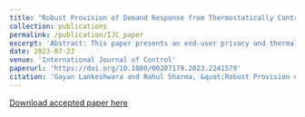 ```yaml
---
title: "Robust Provision of Demand Response from Thermostatically Controllable Loads using Lagrangian Relaxation"
collection: publications
permalink: /publication/IJC_paper
excerpt: 'Abstract: This paper presents an end-user privacy and thermal comfort preserving approach for residential thermostatically controllable loads (TCLs) to provide demand response (DR) in grid services under uncertainties. <!--more--> Unlike the standard approach whereby a central utility-level control is used to control end-users loads, this paper splits the control effort between a central coordinating controller and local robust controllers. The Lagrangian relaxation (LR) method is applied by relaxing the power tracking constraint to obtain a hierarchical control framework with a local controller at each household level and a coordinating controller at the central utility level. Household-level local controllers are based on robust model predictive control (MPC) that relies on minimum household-specific information while accounting for thermal model parameter uncertainties and forecast errors associated with exogenous inputs. Considering inverter-type air conditioners as the TCL, the approach is validated using a practical signal corresponding to the Australian Energy Market Operator. The results demonstrate that accurate tracking of the load set-point signal can be achieved under a considerable range of uncertainties while preserving thermal comfort for end-users. Furthermore, the proposed DR scheme is computationally tractable and robust for real-world implementation.'
date: 2023-07-23
venue: 'International Journal of Control'
paperurl: 'https://doi.org/10.1080/00207179.2023.2241579'
citation: 'Gayan Lankeshwara and Rahul Sharma, &quot;Robust Provision of Demand Response from Thermostatically Controllable Loads using Lagrangian Relaxation,&quot; <i> International Journal of Control</i>, 2023, doi: 10.1080/00207179.2023.2241579.'
---
```


[Download accepted paper here](https://gayanlanke.github.io/files/IJC_2023_accepted_paper.pdf)




